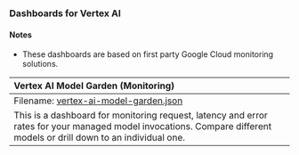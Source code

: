 ### Dashboards for Vertex AI 

#### Notes

- These dashboards are based on first party Google Cloud monitoring solutions.

|Vertex AI Model Garden (Monitoring)|
|:------------------|
|Filename: [vertex-ai-model-garden.json](vertex-ai-model-garden.json)|
|This is a dashboard for monitoring request, latency and error rates for your managed model invocations. Compare different models or drill down to an individual one. |


